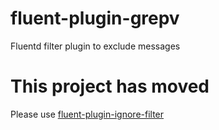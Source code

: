 # fluent-plugin-grepv
Fluentd filter plugin to exclude messages 

# This project has moved
Please use [fluent-plugin-ignore-filter](https://github.com/bungoume/fluent-plugin-ignore-filter)
